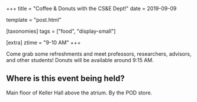 +++
title = "Coffee & Donuts with the CS&E Dept!"
date = 2019-09-09

template = "post.html"

[taxonomies]
tags = ["food", "display-small"]

[extra]
ztime = "9-10 AM"
+++

<!-- more -->

Come grab some refreshments and meet professors, researchers, advisors, and
other students!  Donuts will be available around 9:15 AM. 

## Where is this event being held?  
Main floor of Keller Hall above the atrium. By the POD store. 
